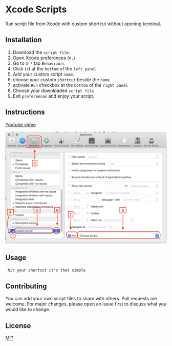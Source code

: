 # Xcode Scripts

Run script file from Xcode with custom shortcut without opening terminal.

 
## Installation

1. Download the ```script file```.
2. Open Xcode preferences (```⌘,```)
3. Go to ```3ʳᵈ``` tap ```Behaviours```
4. Click (```+```) at the ```bottom``` of the ```left panel```.
5. Add your custom script ```name```.
6. choose your custom ```shortcut``` beside the ```name```.
7. activate ```Run```  checkbox at the ```bottom``` of the ```right panel```
8. Choose your downloaded ```script file```
9. Exit ```preferences``` and enjoy your script.

## Instructions
[Youtube video](https://www.youtube.com/watch?v=-QYAX05UhMI)

![instructions image](https://github.com/AhmedMohamedAllam/Xcode-Scripts/blob/master/instructions.png)




## Usage

``` hit your shortcut it's that simple```

## Contributing
You can add your own script files to share with others.
Pull requests are welcome. For major changes, please open an issue first to discuss what you would like to change.

## License
[MIT](https://choosealicense.com/licenses/mit/)

